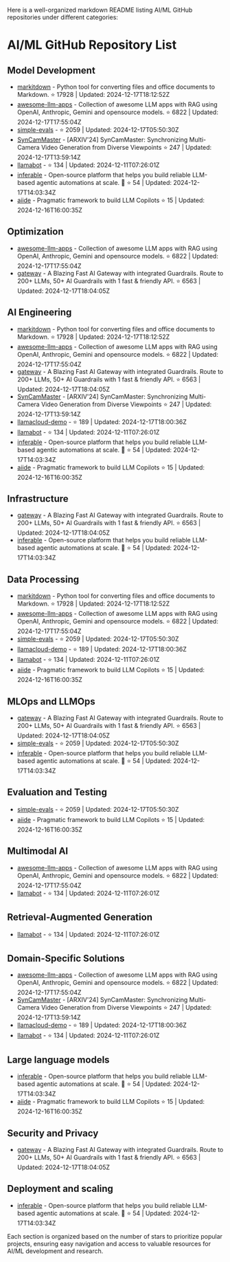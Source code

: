Here is a well-organized markdown README listing AI/ML GitHub repositories under different categories:

# AI/ML GitHub Repository List

## Model Development
- [markitdown](https://github.com/microsoft/markitdown) - Python tool for converting files and office documents to Markdown. ⭐ 17928 | Updated: 2024-12-17T18:12:52Z
- [awesome-llm-apps](https://github.com/Shubhamsaboo/awesome-llm-apps) - Collection of awesome LLM apps with RAG using OpenAI, Anthropic, Gemini and opensource models. ⭐ 6822 | Updated: 2024-12-17T17:55:04Z
- [simple-evals](https://github.com/openai/simple-evals) -  ⭐ 2059 | Updated: 2024-12-17T05:50:30Z
- [SynCamMaster](https://github.com/KwaiVGI/SynCamMaster) - [ARXIV'24] SynCamMaster: Synchronizing Multi-Camera Video Generation from Diverse Viewpoints ⭐ 247 | Updated: 2024-12-17T13:59:14Z
- [llamabot](https://github.com/run-llama/llamabot) -  ⭐ 134 | Updated: 2024-12-11T07:26:01Z
- [inferable](https://github.com/inferablehq/inferable) - Open-source platform that helps you build reliable LLM-based agentic automations at scale. 🚀 ⭐ 54 | Updated: 2024-12-17T14:03:34Z
- [aiide](https://github.com/Anilturaga/aiide) - Pragmatic framework to build LLM Copilots ⭐ 15 | Updated: 2024-12-16T16:00:35Z

## Optimization
- [awesome-llm-apps](https://github.com/Shubhamsaboo/awesome-llm-apps) - Collection of awesome LLM apps with RAG using OpenAI, Anthropic, Gemini and opensource models. ⭐ 6822 | Updated: 2024-12-17T17:55:04Z
- [gateway](https://github.com/Portkey-AI/gateway) - A Blazing Fast AI Gateway with integrated Guardrails. Route to 200+ LLMs, 50+ AI Guardrails with 1 fast & friendly API. ⭐ 6563 | Updated: 2024-12-17T18:04:05Z

## AI Engineering
- [markitdown](https://github.com/microsoft/markitdown) - Python tool for converting files and office documents to Markdown. ⭐ 17928 | Updated: 2024-12-17T18:12:52Z
- [awesome-llm-apps](https://github.com/Shubhamsaboo/awesome-llm-apps) - Collection of awesome LLM apps with RAG using OpenAI, Anthropic, Gemini and opensource models. ⭐ 6822 | Updated: 2024-12-17T17:55:04Z
- [gateway](https://github.com/Portkey-AI/gateway) - A Blazing Fast AI Gateway with integrated Guardrails. Route to 200+ LLMs, 50+ AI Guardrails with 1 fast & friendly API. ⭐ 6563 | Updated: 2024-12-17T18:04:05Z
- [SynCamMaster](https://github.com/KwaiVGI/SynCamMaster) - [ARXIV'24] SynCamMaster: Synchronizing Multi-Camera Video Generation from Diverse Viewpoints ⭐ 247 | Updated: 2024-12-17T13:59:14Z
- [llamacloud-demo](https://github.com/run-llama/llamacloud-demo) -  ⭐ 189 | Updated: 2024-12-17T18:00:36Z
- [llamabot](https://github.com/run-llama/llamabot) -  ⭐ 134 | Updated: 2024-12-11T07:26:01Z
- [inferable](https://github.com/inferablehq/inferable) - Open-source platform that helps you build reliable LLM-based agentic automations at scale. 🚀 ⭐ 54 | Updated: 2024-12-17T14:03:34Z
- [aiide](https://github.com/Anilturaga/aiide) - Pragmatic framework to build LLM Copilots ⭐ 15 | Updated: 2024-12-16T16:00:35Z

## Infrastructure
- [gateway](https://github.com/Portkey-AI/gateway) - A Blazing Fast AI Gateway with integrated Guardrails. Route to 200+ LLMs, 50+ AI Guardrails with 1 fast & friendly API. ⭐ 6563 | Updated: 2024-12-17T18:04:05Z
- [inferable](https://github.com/inferablehq/inferable) - Open-source platform that helps you build reliable LLM-based agentic automations at scale. 🚀 ⭐ 54 | Updated: 2024-12-17T14:03:34Z

## Data Processing
- [markitdown](https://github.com/microsoft/markitdown) - Python tool for converting files and office documents to Markdown. ⭐ 17928 | Updated: 2024-12-17T18:12:52Z
- [awesome-llm-apps](https://github.com/Shubhamsaboo/awesome-llm-apps) - Collection of awesome LLM apps with RAG using OpenAI, Anthropic, Gemini and opensource models. ⭐ 6822 | Updated: 2024-12-17T17:55:04Z
- [simple-evals](https://github.com/openai/simple-evals) -  ⭐ 2059 | Updated: 2024-12-17T05:50:30Z
- [llamacloud-demo](https://github.com/run-llama/llamacloud-demo) -  ⭐ 189 | Updated: 2024-12-17T18:00:36Z
- [llamabot](https://github.com/run-llama/llamabot) -  ⭐ 134 | Updated: 2024-12-11T07:26:01Z
- [aiide](https://github.com/Anilturaga/aiide) - Pragmatic framework to build LLM Copilots ⭐ 15 | Updated: 2024-12-16T16:00:35Z

## MLOps and LLMOps
- [gateway](https://github.com/Portkey-AI/gateway) - A Blazing Fast AI Gateway with integrated Guardrails. Route to 200+ LLMs, 50+ AI Guardrails with 1 fast & friendly API. ⭐ 6563 | Updated: 2024-12-17T18:04:05Z
- [simple-evals](https://github.com/openai/simple-evals) -  ⭐ 2059 | Updated: 2024-12-17T05:50:30Z
- [inferable](https://github.com/inferablehq/inferable) - Open-source platform that helps you build reliable LLM-based agentic automations at scale. 🚀 ⭐ 54 | Updated: 2024-12-17T14:03:34Z

## Evaluation and Testing
- [simple-evals](https://github.com/openai/simple-evals) -  ⭐ 2059 | Updated: 2024-12-17T05:50:30Z
- [aiide](https://github.com/Anilturaga/aiide) - Pragmatic framework to build LLM Copilots ⭐ 15 | Updated: 2024-12-16T16:00:35Z

## Multimodal AI
- [awesome-llm-apps](https://github.com/Shubhamsaboo/awesome-llm-apps) - Collection of awesome LLM apps with RAG using OpenAI, Anthropic, Gemini and opensource models. ⭐ 6822 | Updated: 2024-12-17T17:55:04Z
- [llamabot](https://github.com/run-llama/llamabot) -  ⭐ 134 | Updated: 2024-12-11T07:26:01Z

## Retrieval-Augmented Generation
- [llamabot](https://github.com/run-llama/llamabot) -  ⭐ 134 | Updated: 2024-12-11T07:26:01Z

## Domain-Specific Solutions
- [awesome-llm-apps](https://github.com/Shubhamsaboo/awesome-llm-apps) - Collection of awesome LLM apps with RAG using OpenAI, Anthropic, Gemini and opensource models. ⭐ 6822 | Updated: 2024-12-17T17:55:04Z
- [SynCamMaster](https://github.com/KwaiVGI/SynCamMaster) - [ARXIV'24] SynCamMaster: Synchronizing Multi-Camera Video Generation from Diverse Viewpoints ⭐ 247 | Updated: 2024-12-17T13:59:14Z
- [llamacloud-demo](https://github.com/run-llama/llamacloud-demo) -  ⭐ 189 | Updated: 2024-12-17T18:00:36Z
- [llamabot](https://github.com/run-llama/llamabot) -  ⭐ 134 | Updated: 2024-12-11T07:26:01Z

## Large language models
- [inferable](https://github.com/inferablehq/inferable) - Open-source platform that helps you build reliable LLM-based agentic automations at scale. 🚀 ⭐ 54 | Updated: 2024-12-17T14:03:34Z
- [aiide](https://github.com/Anilturaga/aiide) - Pragmatic framework to build LLM Copilots ⭐ 15 | Updated: 2024-12-16T16:00:35Z

## Security and Privacy
- [gateway](https://github.com/Portkey-AI/gateway) - A Blazing Fast AI Gateway with integrated Guardrails. Route to 200+ LLMs, 50+ AI Guardrails with 1 fast & friendly API. ⭐ 6563 | Updated: 2024-12-17T18:04:05Z

## Deployment and scaling
- [inferable](https://github.com/inferablehq/inferable) - Open-source platform that helps you build reliable LLM-based agentic automations at scale. 🚀 ⭐ 54 | Updated: 2024-12-17T14:03:34Z

Each section is organized based on the number of stars to prioritize popular projects, ensuring easy navigation and access to valuable resources for AI/ML development and research.